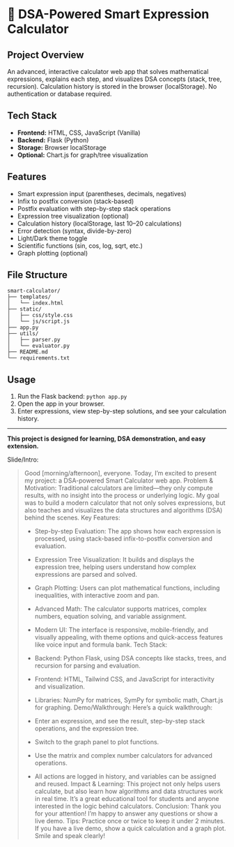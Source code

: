 # 🧠 DSA-Powered Smart Expression Calculator

## Project Overview
An advanced, interactive calculator web app that solves mathematical expressions, explains each step, and visualizes DSA concepts (stack, tree, recursion). Calculation history is stored in the browser (localStorage). No authentication or database required.

## Tech Stack
- **Frontend:** HTML, CSS, JavaScript (Vanilla)
- **Backend:** Flask (Python)
- **Storage:** Browser localStorage
- **Optional:** Chart.js for graph/tree visualization

## Features
- Smart expression input (parentheses, decimals, negatives)
- Infix to postfix conversion (stack-based)
- Postfix evaluation with step-by-step stack operations
- Expression tree visualization (optional)
- Calculation history (localStorage, last 10–20 calculations)
- Error detection (syntax, divide-by-zero)
- Light/Dark theme toggle
- Scientific functions (sin, cos, log, sqrt, etc.)
- Graph plotting (optional)

## File Structure
```
smart-calculator/
├── templates/
│   └── index.html
├── static/
│   ├── css/style.css
│   └── js/script.js
├── app.py
├── utils/
│   ├── parser.py
│   └── evaluator.py
├── README.md
└── requirements.txt
```

## Usage
1. Run the Flask backend: `python app.py`
2. Open the app in your browser.
3. Enter expressions, view step-by-step solutions, and see your calculation history.

---

**This project is designed for learning, DSA demonstration, and easy extension.**
 
Slide/Intro:
> Good [morning/afternoon], everyone.
> Today, I’m excited to present my project: a DSA-powered Smart Calculator web app.
Problem & Motivation:
> Traditional calculators are limited—they only compute results, with no insight into the process or underlying logic.
> My goal was to build a modern calculator that not only solves expressions, but also teaches and visualizes the data structures and algorithms (DSA) behind the scenes.
Key Features:
> - Step-by-step Evaluation:
> The app shows how each expression is processed, using stack-based infix-to-postfix conversion and evaluation.
>
> - Expression Tree Visualization:
> It builds and displays the expression tree, helping users understand how complex expressions are parsed and solved.
>
> - Graph Plotting:
> Users can plot mathematical functions, including inequalities, with interactive zoom and pan.
>
> - Advanced Math:
> The calculator supports matrices, complex numbers, equation solving, and variable assignment.
>
> - Modern UI:
> The interface is responsive, mobile-friendly, and visually appealing, with theme options and quick-access features like voice input and formula bank.
Tech Stack:
> - Backend: Python Flask, using DSA concepts like stacks, trees, and recursion for parsing and evaluation.
> - Frontend: HTML, Tailwind CSS, and JavaScript for interactivity and visualization.
> - Libraries: NumPy for matrices, SymPy for symbolic math, Chart.js for graphing.
Demo/Walkthrough:
> Here’s a quick walkthrough:
> - Enter an expression, and see the result, step-by-step stack operations, and the expression tree.
> - Switch to the graph panel to plot functions.
> - Use the matrix and complex number calculators for advanced operations.
> - All actions are logged in history, and variables can be assigned and reused.
Impact & Learning:
> This project not only helps users calculate, but also learn how algorithms and data structures work in real time.
> It’s a great educational tool for students and anyone interested in the logic behind calculators.
Conclusion:
> Thank you for your attention!
> I’m happy to answer any questions or show a live demo.
Tips:
Practice once or twice to keep it under 2 minutes.
If you have a live demo, show a quick calculation and a graph plot.
Smile and speak clearly!